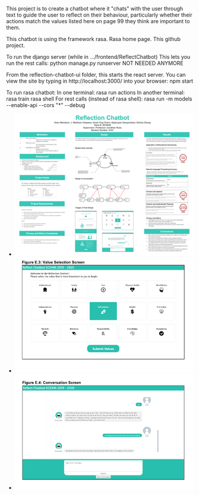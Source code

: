 This project is to create a chatbot where it "chats" with the user through text to guide the user to reflect on their behaviour, particularly whether their actions match the values listed here on page 99 they think are important to them.

This chatbot is using the framework rasa. Rasa home page. This github project.

To run the django server (while in .../frontend/ReflectChatbot) This lets you run the rest calls: python manage.py runserver NOT NEEDED ANYMORE

From the reflection-chatbot-ui folder, this starts the react server. You can view the site by typing in http://localhost:3000/ into your browser: npm start

To run rasa chatbot: In one terminal: rasa run actions In another terminal: rasa train rasa shell For rest calls (instead of rasa shell): rasa run -m models --enable-api --cors "*" --debug
* ![alt text](poster.png "Poster")
* ![alt text](StartPage.png)
* ![alt text](chatbot.png)

